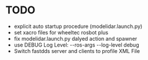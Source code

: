 # TODO

* explicit auto startup procedure (modelidar.launch.py)
* set xacro files for wheeltec rosbot plus
* fix modelidar.launch.py dalyed action and spawner
* use DEBUG Log Level: --ros-args --log-level debug
* Switch fastdds server and clients to profile XML File
